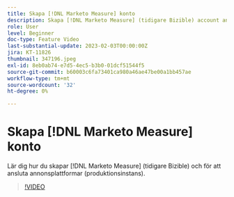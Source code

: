 ```yaml
---
title: Skapa [!DNL Marketo Measure] konto
description: Skapa [!DNL Marketo Measure] (tidigare Bizible) account and connect ad annons platforms (production instance).
role: User
level: Beginner
doc-type: Feature Video
last-substantial-update: 2023-02-03T00:00:00Z
jira: KT-11826
thumbnail: 347196.jpeg
exl-id: 8eb0ab74-e7d5-4ec5-b3b0-01dcf51544f5
source-git-commit: b60003c6fa73401ca980a46ae47be00a1bb457ae
workflow-type: tm+mt
source-wordcount: '32'
ht-degree: 0%

---
```


# Skapa [!DNL Marketo Measure] konto

Lär dig hur du skapar [!DNL Marketo Measure] (tidigare Bizible) och för att ansluta annonsplattformar (produktionsinstans).

>[!VIDEO](https://video.tv.adobe.com/v/347196/?quality=12&learn=on)
